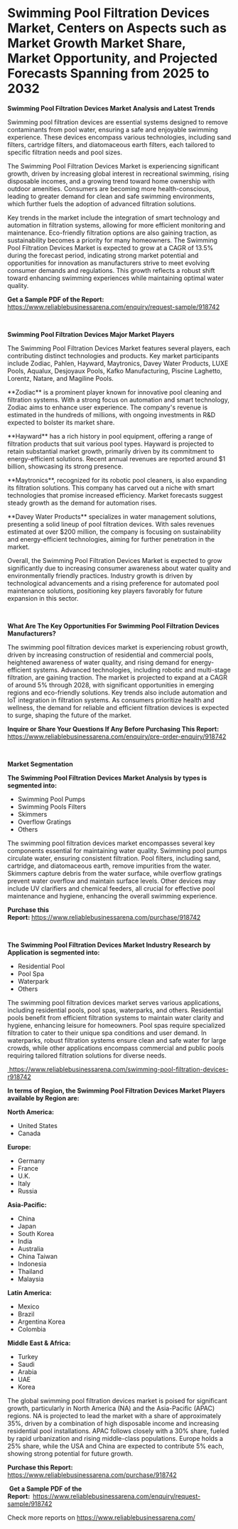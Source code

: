 <p><h1>Swimming Pool Filtration Devices Market, Centers on Aspects such as Market Growth Market Share, Market Opportunity, and Projected Forecasts Spanning from 2025 to 2032</h1></p><p><strong>Swimming Pool Filtration Devices Market Analysis and Latest Trends</strong></p>
<p><p>Swimming pool filtration devices are essential systems designed to remove contaminants from pool water, ensuring a safe and enjoyable swimming experience. These devices encompass various technologies, including sand filters, cartridge filters, and diatomaceous earth filters, each tailored to specific filtration needs and pool sizes.</p><p>The Swimming Pool Filtration Devices Market is experiencing significant growth, driven by increasing global interest in recreational swimming, rising disposable incomes, and a growing trend toward home ownership with outdoor amenities. Consumers are becoming more health-conscious, leading to greater demand for clean and safe swimming environments, which further fuels the adoption of advanced filtration solutions.</p><p>Key trends in the market include the integration of smart technology and automation in filtration systems, allowing for more efficient monitoring and maintenance. Eco-friendly filtration options are also gaining traction, as sustainability becomes a priority for many homeowners. The Swimming Pool Filtration Devices Market is expected to grow at a CAGR of 13.5% during the forecast period, indicating strong market potential and opportunities for innovation as manufacturers strive to meet evolving consumer demands and regulations. This growth reflects a robust shift toward enhancing swimming experiences while maintaining optimal water quality.</p></p>
<p><strong>Get a Sample PDF of the Report:&nbsp;</strong> <a href="https://www.reliablebusinessarena.com/enquiry/request-sample/918742?utm_campaign=2294&utm_medium=2&utm_source=Github&utm_content=ia&utm_term=07032025&utm_id=swimming-pool-filtration-devices">https://www.reliablebusinessarena.com/enquiry/request-sample/918742</a></p>
<p>&nbsp;</p>
<p><strong>Swimming Pool Filtration Devices Major Market Players</strong></p>
<p><p>The Swimming Pool Filtration Devices Market features several players, each contributing distinct technologies and products. Key market participants include Zodiac, Pahlen, Hayward, Maytronics, Davey Water Products, LUXE Pools, Aqualux, Desjoyaux Pools, Kafko Manufacturing, Piscine Laghetto, Lorentz, Natare, and Magiline Pools.</p><p>**Zodiac** is a prominent player known for innovative pool cleaning and filtration systems. With a strong focus on automation and smart technology, Zodiac aims to enhance user experience. The company's revenue is estimated in the hundreds of millions, with ongoing investments in R&D expected to bolster its market share.</p><p>**Hayward** has a rich history in pool equipment, offering a range of filtration products that suit various pool types. Hayward is projected to retain substantial market growth, primarily driven by its commitment to energy-efficient solutions. Recent annual revenues are reported around $1 billion, showcasing its strong presence.</p><p>**Maytronics**, recognized for its robotic pool cleaners, is also expanding its filtration solutions. This company has carved out a niche with smart technologies that promise increased efficiency. Market forecasts suggest steady growth as the demand for automation rises.</p><p>**Davey Water Products** specializes in water management solutions, presenting a solid lineup of pool filtration devices. With sales revenues estimated at over $200 million, the company is focusing on sustainability and energy-efficient technologies, aiming for further penetration in the market.</p><p>Overall, the Swimming Pool Filtration Devices Market is expected to grow significantly due to increasing consumer awareness about water quality and environmentally friendly practices. Industry growth is driven by technological advancements and a rising preference for automated pool maintenance solutions, positioning key players favorably for future expansion in this sector.</p></p>
<p>&nbsp;</p>
<p><strong>What Are The Key Opportunities For Swimming Pool Filtration Devices Manufacturers?</strong></p>
<p><p>The swimming pool filtration devices market is experiencing robust growth, driven by increasing construction of residential and commercial pools, heightened awareness of water quality, and rising demand for energy-efficient systems. Advanced technologies, including robotic and multi-stage filtration, are gaining traction. The market is projected to expand at a CAGR of around 5% through 2028, with significant opportunities in emerging regions and eco-friendly solutions. Key trends also include automation and IoT integration in filtration systems. As consumers prioritize health and wellness, the demand for reliable and efficient filtration devices is expected to surge, shaping the future of the market.</p></p>
<p><strong>Inquire or Share Your Questions If Any Before Purchasing This Report:</strong> <a href="https://www.reliablebusinessarena.com/enquiry/pre-order-enquiry/918742?utm_campaign=2294&utm_medium=2&utm_source=Github&utm_content=ia&utm_term=07032025&utm_id=swimming-pool-filtration-devices">https://www.reliablebusinessarena.com/enquiry/pre-order-enquiry/918742</a></p>
<p>&nbsp;</p>
<p><strong>Market Segmentation</strong></p>
<p><strong>The Swimming Pool Filtration Devices Market Analysis by types is segmented into:</strong></p>
<p><ul><li>Swimming Pool Pumps</li><li>Swimming Pools Filters</li><li>Skimmers</li><li>Overflow Gratings</li><li>Others</li></ul></p>
<p><p>The swimming pool filtration devices market encompasses several key components essential for maintaining water quality. Swimming pool pumps circulate water, ensuring consistent filtration. Pool filters, including sand, cartridge, and diatomaceous earth, remove impurities from the water. Skimmers capture debris from the water surface, while overflow gratings prevent water overflow and maintain surface levels. Other devices may include UV clarifiers and chemical feeders, all crucial for effective pool maintenance and hygiene, enhancing the overall swimming experience.</p></p>
<p><strong>Purchase this Report:&nbsp;</strong><a href="https://www.reliablebusinessarena.com/purchase/918742?utm_campaign=2294&utm_medium=2&utm_source=Github&utm_content=ia&utm_term=07032025&utm_id=swimming-pool-filtration-devices">https://www.reliablebusinessarena.com/purchase/918742</a></p>
<p>&nbsp;</p>
<p><strong>The Swimming Pool Filtration Devices Market Industry Research by Application is segmented into:</strong></p>
<p><ul><li>Residential Pool</li><li>Pool Spa</li><li>Waterpark</li><li>Others</li></ul></p>
<p><p>The swimming pool filtration devices market serves various applications, including residential pools, pool spas, waterparks, and others. Residential pools benefit from efficient filtration systems to maintain water clarity and hygiene, enhancing leisure for homeowners. Pool spas require specialized filtration to cater to their unique spa conditions and user demand. In waterparks, robust filtration systems ensure clean and safe water for large crowds, while other applications encompass commercial and public pools requiring tailored filtration solutions for diverse needs.</p></p>
<p><a href="https://www.reliablebusinessarena.com/swimming-pool-filtration-devices-r918742?utm_campaign=2294&utm_medium=2&utm_source=Github&utm_content=ia&utm_term=07032025&utm_id=swimming-pool-filtration-devices">&nbsp;https://www.reliablebusinessarena.com/swimming-pool-filtration-devices-r918742</a></p>
<p><strong>In terms of Region, the Swimming Pool Filtration Devices Market Players available by Region are:</strong></p>
<p>
    <p> <strong> North America: </strong>
        <ul>
            <li>United States</li>
            <li>Canada</li>
        </ul>
        </p> 
    <p> <strong> Europe: </strong>
        <ul>
            <li>Germany</li>
            <li>France</li>
            <li>U.K.</li>
            <li>Italy</li>
            <li>Russia</li>
        </ul>
        </p> 
    <p> <strong> Asia-Pacific: </strong>
        <ul>
            <li>China</li>
            <li>Japan</li>
            <li>South Korea</li>
            <li>India</li>
            <li>Australia</li>
            <li>China Taiwan</li>
            <li>Indonesia</li>
            <li>Thailand</li>
            <li>Malaysia</li>
        </ul>
        </p> 
    <p> <strong> Latin America: </strong>
        <ul>
            <li>Mexico</li>
            <li>Brazil</li>
            <li>Argentina Korea</li>
            <li>Colombia</li>
        </ul>
        </p> 
    <p> <strong> Middle East & Africa: </strong>
        <ul>
            <li>Turkey</li>
            <li>Saudi</li>
            <li>Arabia</li>
            <li>UAE</li>
            <li>Korea</li>
        </ul>
    </p>
    </p>
<p><p>The global swimming pool filtration devices market is poised for significant growth, particularly in North America (NA) and the Asia-Pacific (APAC) regions. NA is projected to lead the market with a share of approximately 35%, driven by a combination of high disposable income and increasing residential pool installations. APAC follows closely with a 30% share, fueled by rapid urbanization and rising middle-class populations. Europe holds a 25% share, while the USA and China are expected to contribute 5% each, showing strong potential for future growth.</p></p>
<p><strong>Purchase this Report: </strong><a href="https://www.reliablebusinessarena.com/purchase/918742?utm_campaign=2294&utm_medium=2&utm_source=Github&utm_content=ia&utm_term=07032025&utm_id=swimming-pool-filtration-devices">https://www.reliablebusinessarena.com/purchase/918742</a></p>
<p>&nbsp;<strong>Get a Sample PDF of the Report:&nbsp;&nbsp;</strong><a href="https://www.reliablebusinessarena.com/enquiry/request-sample/918742?utm_campaign=2294&utm_medium=2&utm_source=Github&utm_content=ia&utm_term=07032025&utm_id=swimming-pool-filtration-devices">https://www.reliablebusinessarena.com/enquiry/request-sample/918742</a></p>
<p><strong></strong></p>
<p>Check more reports on <a href="https://www.reliablebusinessarena.com/?utm_campaign=2294&utm_medium=2&utm_source=Github&utm_content=ia&utm_term=07032025&utm_id=swimming-pool-filtration-devices">https://www.reliablebusinessarena.com/</a></p>